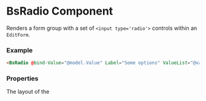 ﻿# BsRadio Component

Renders a form group with a set of `<input type='radio'>` controls within an `EditForm`.

### Example
```html
<BsRadio @bind-Value="@model.Value" Label="Some options" ValueList="@valueOptions" Inline="false" />
```

### Properties

The layout of the 

